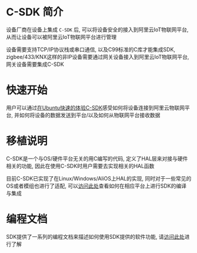 # C-SDK 简介

设备厂商在设备上集成 `C-SDK` 后, 可以将设备安全的接入到阿里云IoT物联网平台, 从而让设备可以被阿里云IoT物联网平台进行管理

设备需要支持TCP/IP协议栈或串口通信, 以及C99标准的C库才能集成SDK, zigbee/433/KNX这样的非IP设备需要通过网关设备接入到阿里云IoT物联网平台, 网关设备需要集成C-SDK

# 快速开始

用户可以通过[在Ubuntu快速的体验C-SDK](https://help.aliyun.com/document_detail/96624.html)感受如何将设备连接到阿里云物联网平台, 并如何将设备的数据发送到平台/以及如何从物联网平台接收数据

# 移植说明
C-SDK是一个与OS/硬件平台无关的用C编写的代码, 定义了HAL层来对接与硬件相关的功能, 因此在使用C-SDK时用户需要去实现相关的HAL函数

目前C-SDK已实现了在Linux/Windows/AliOS上HAL的实现, 同时对于一些常见的OS或者模组也进行了适配, 可以[访问此处](https://help.aliyun.com/document_detail/97557.html)查看如何在相应平台上进行SDK的编译与集成

# 编程文档

SDK提供了一系列的编程文档来描述如何使用SDK提供的软件功能, 请[访问此处](https://help.aliyun.com/document_detail/96627.html)进行了解

